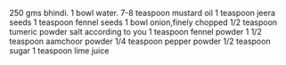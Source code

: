 250 gms bhindi.
1 bowl water.
7-8 teaspoon mustard oil
1 teaspoon jeera seeds
1 teaspoon fennel seeds
1 bowl onion,finely chopped
1/2 teaspoon tumeric powder
salt according to you
1 teaspoon fennel powder
1 1/2 teaspoon aamchoor powder
1/4 teaspoon pepper powder
1/2 teaspoon sugar 
1 teaspoon lime juice